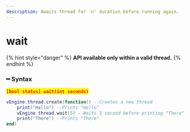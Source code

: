 ```yaml
---
description: Awaits thread for 'n' duration before running again.
---
```


# wait

{% hint style="danger" %}
**API available only within a valid thread.**
{% endhint %}

### ━ Syntax

<mark style="color:red;">**`[bool status] wait(int seconds)`**</mark>

```lua
vEngine.thread.create(function() --Creates a new thread
    print("Hello") --Prints "Hello"
    vEngine.thread.wait(5) --Waits 5 second before printing "There"
    print("There") --Prints "There"
end)
```
